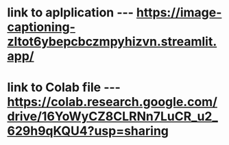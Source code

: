 
# link to aplplication ---  https://image-captioning-zltot6ybepcbczmpyhizvn.streamlit.app/
# link to Colab file ---  https://colab.research.google.com/drive/16YoWyCZ8CLRNn7LuCR_u2_629h9qKQU4?usp=sharing
